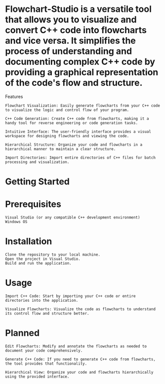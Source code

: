 # Flowchart-Studio is a versatile tool that allows you to visualize and convert C++ code into flowcharts and vice versa. It simplifies the process of understanding and documenting complex C++ code by providing a graphical representation of the code's flow and structure.
Features

    Flowchart Visualization: Easily generate flowcharts from your C++ code to visualize the logic and control flow of your program.

    C++ Code Generation: Create C++ code from flowcharts, making it a handy tool for reverse engineering or code generation tasks.

    Intuitive Interface: The user-friendly interface provides a visual workspace for designing flowcharts and viewing the code.

    Hierarchical Structure: Organize your code and flowcharts in a hierarchical manner to maintain a clear structure.

    Import Directories: Import entire directories of C++ files for batch processing and visualization.

# Getting Started
# Prerequisites

    Visual Studio (or any compatible C++ development environment)
    Windows OS

# Installation

    Clone the repository to your local machine.
    Open the project in Visual Studio.
    Build and run the application.

# Usage

    Import C++ Code: Start by importing your C++ code or entire directories into the application.

    Visualize Flowcharts: Visualize the code as flowcharts to understand its control flow and structure better.

# Planned

    Edit Flowcharts: Modify and annotate the flowcharts as needed to document your code comprehensively.

    Generate C++ Code: If you need to generate C++ code from flowcharts, the tool provides that functionality.

    Hierarchical View: Organize your code and flowcharts hierarchically using the provided interface.